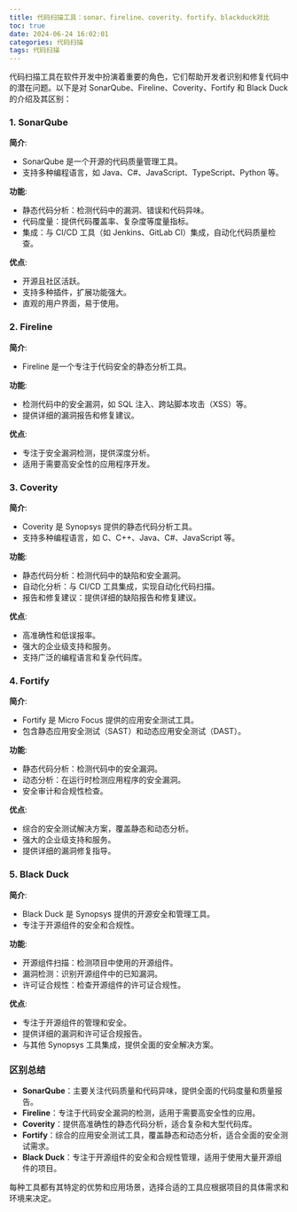 ```yaml
---
title: 代码扫描工具：sonar、fireline、coverity、fortify、blackduck对比
toc: true
date: 2024-06-24 16:02:01
categories: 代码扫描
tags: 代码扫描
---
```


代码扫描工具在软件开发中扮演着重要的角色，它们帮助开发者识别和修复代码中的潜在问题。以下是对 SonarQube、Fireline、Coverity、Fortify 和 Black Duck 的介绍及其区别：

### 1. SonarQube

**简介**:
- SonarQube 是一个开源的代码质量管理工具。
- 支持多种编程语言，如 Java、C#、JavaScript、TypeScript、Python 等。

**功能**:
- 静态代码分析：检测代码中的漏洞、错误和代码异味。
- 代码度量：提供代码覆盖率、复杂度等度量指标。
- 集成：与 CI/CD 工具（如 Jenkins、GitLab CI）集成，自动化代码质量检查。

**优点**:
- 开源且社区活跃。
- 支持多种插件，扩展功能强大。
- 直观的用户界面，易于使用。

### 2. Fireline

**简介**:
- Fireline 是一个专注于代码安全的静态分析工具。

**功能**:
- 检测代码中的安全漏洞，如 SQL 注入、跨站脚本攻击（XSS）等。
- 提供详细的漏洞报告和修复建议。

**优点**:
- 专注于安全漏洞检测，提供深度分析。
- 适用于需要高安全性的应用程序开发。

### 3. Coverity

**简介**:
- Coverity 是 Synopsys 提供的静态代码分析工具。
- 支持多种编程语言，如 C、C++、Java、C#、JavaScript 等。

**功能**:
- 静态代码分析：检测代码中的缺陷和安全漏洞。
- 自动化分析：与 CI/CD 工具集成，实现自动化代码扫描。
- 报告和修复建议：提供详细的缺陷报告和修复建议。

**优点**:
- 高准确性和低误报率。
- 强大的企业级支持和服务。
- 支持广泛的编程语言和复杂代码库。

### 4. Fortify

**简介**:
- Fortify 是 Micro Focus 提供的应用安全测试工具。
- 包含静态应用安全测试（SAST）和动态应用安全测试（DAST）。

**功能**:
- 静态代码分析：检测代码中的安全漏洞。
- 动态分析：在运行时检测应用程序的安全漏洞。
- 安全审计和合规性检查。

**优点**:
- 综合的安全测试解决方案，覆盖静态和动态分析。
- 强大的企业级支持和服务。
- 提供详细的漏洞修复指导。

### 5. Black Duck

**简介**:
- Black Duck 是 Synopsys 提供的开源安全和管理工具。
- 专注于开源组件的安全和合规性。

**功能**:
- 开源组件扫描：检测项目中使用的开源组件。
- 漏洞检测：识别开源组件中的已知漏洞。
- 许可证合规性：检查开源组件的许可证合规性。

**优点**:
- 专注于开源组件的管理和安全。
- 提供详细的漏洞和许可证合规报告。
- 与其他 Synopsys 工具集成，提供全面的安全解决方案。

### 区别总结

- **SonarQube**：主要关注代码质量和代码异味，提供全面的代码度量和质量报告。
- **Fireline**：专注于代码安全漏洞的检测，适用于需要高安全性的应用。
- **Coverity**：提供高准确性的静态代码分析，适合复杂和大型代码库。
- **Fortify**：综合的应用安全测试工具，覆盖静态和动态分析，适合全面的安全测试需求。
- **Black Duck**：专注于开源组件的安全和合规性管理，适用于使用大量开源组件的项目。

每种工具都有其特定的优势和应用场景，选择合适的工具应根据项目的具体需求和环境来决定。